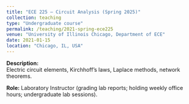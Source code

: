 ```yaml
---
title: "ECE 225 – Circuit Analysis (Spring 2025)"
collection: teaching
type: "Undergraduate course"
permalink: /teaching/2021-spring-ece225
venue: "University of Illinois Chicago, Department of ECE"
date: 2021-01-15
location: "Chicago, IL, USA"
---
```


**Description:**  
Electric circuit elements, Kirchhoff’s laws, Laplace methods, network theorems.  

**Role:** Laboratory Instructor (grading lab reports; holding weekly office hours; undergraduate lab sessions).
